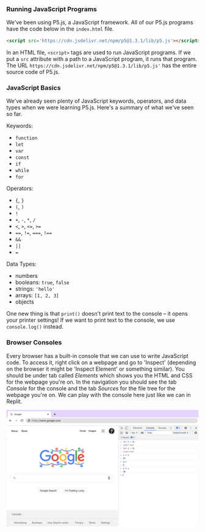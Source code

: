 ### Running JavaScript Programs

We've been using P5.js, a JavaScript framework. All of our P5.js programs have the code below in the `index.html` file.

```html
<script src='https://cdn.jsdelivr.net/npm/p5@1.3.1/lib/p5.js'></script>
```

In an HTML file, `<script>` tags are used to run JavaScript programs. If we put a `src` attribute with a path to a JavaScript program, it runs that program. The URL `https://cdn.jsdelivr.net/npm/p5@1.3.1/lib/p5.js'` has the entire source code of P5.js. 


### JavaScript Basics

We've already seen plenty of JavaScript keywords, operators, and data types when we were learning P5.js. Here's a summary of what we've seen so far.

Keywords:
* `function`
* `let`
* `var`
* `const`
* `if`
* `while`
* `for`

Operators:
* `{`, `}`
* `(`, `)`
* `!`
* `+`, `-`, `*`, `/`
* `<`, `>`, `<=`, `>=`
* `==`, `!=`, `===`, `!==`
* `&&`
* `||`
* `=`

Data Types:
* numbers
* booleans: `true`, `false`
* strings: `'hello'`
* arrays: `[1, 2, 3]`
* objects

One new thing is that `print()` doesn't print text to the console – it opens your printer settings! If we want to print text to the console, we use `console.log()` instead.

### Browser Consoles

Every browser has a built-in console that we can use to write JavaScript code. To access it, right click on a webpage and go to 'Inspect' (depending on the browser it might be 'Inspect Element' or something similar). You should be under tab called *Elements* which shows you the HTML and CSS for the webpage you're on. In the navigation you should see the tab *Console* for the console and the tab *Sources* for the file tree for the webpage you're on. We can play with the console here just like we can in Replit.

![](../../Images/chrome_console.png)
